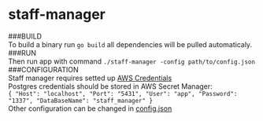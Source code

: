 # staff-manager 
###BUILD  
To build a binary run `go build` all dependencies will be pulled automaticaly.
###RUN  
Then run app with command `./staff-manager -config path/to/config.json`
###CONFIGURATION  
Staff manager requires setted up [AWS Credentials](https://docs.aws.amazon.com/sdk-for-java/v1/developer-guide/setup-credentials.html)  
Postgres credentials should be stored in AWS Secret Manager:  
`{
  "Host": "localhost",
  "Port": "5431",
  "User": "app",
  "Password": "1337",
  "DataBaseName": "staff_manager"
}`  
Other configuration can be changed in [config.json](../config.json) 
